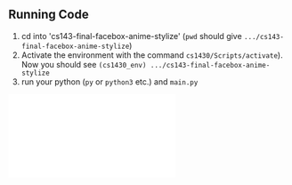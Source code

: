 ## Running Code
1. cd into 'cs143-final-facebox-anime-stylize' (`pwd` should give `.../cs143-final-facebox-anime-stylize`)
2. Activate the environment with the command `cs1430/Scripts/activate`). Now you should see `(cs1430_env) .../cs143-final-facebox-anime-stylize`
3. run your python (`py` or `python3` etc.) and `main.py`

![plot](./final_report.pdf)
